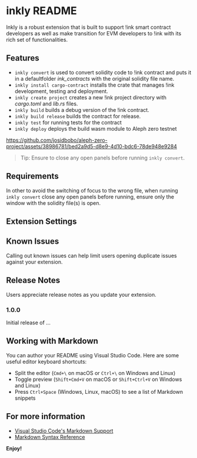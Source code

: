 # inkly README

Inkly is a robust extension that is built to support !ink smart contract developers as well as make transition for EVM developers to !ink with its rich set of functionalities.

## Features

* `inkly convert` is used to convert solidity code to !ink contract and puts it in a defaultfolder _ink_contracts_ with the original solidity file name.  
* `inkly install cargo-contract` installs the crate that manages !ink development, testing and deployment.  
* `inkly create project` creates a new !ink project directory with _cargo.toml_ and _lib.rs_ files.
* `inkly build` builds a debug version of the !ink contract.  
* `inkly build release` builds the contract for release.
* `inkly test` for running tests for the contract
* `inkly deploy` deploys the build wasm module to Aleph zero testnet



https://github.com/josidbobo/aleph-zero-project/assets/38986781/bed2a9d5-d8e9-4d10-bdc6-78de948e9284

 
> Tip: Ensure to close any open panels before running `inkly convert`.

## Requirements

In other to avoid the switching of focus to the wrong file, when running `inkly convert` close any open panels before running, ensure only the window with the solidity file(s) is open.

## Extension Settings

## Known Issues

Calling out known issues can help limit users opening duplicate issues against your extension.

## Release Notes

Users appreciate release notes as you update your extension.

### 1.0.0

Initial release of ...

## Working with Markdown

You can author your README using Visual Studio Code.  Here are some useful editor keyboard shortcuts:

* Split the editor (`Cmd+\` on macOS or `Ctrl+\` on Windows and Linux)
* Toggle preview (`Shift+Cmd+V` on macOS or `Shift+Ctrl+V` on Windows and Linux)
* Press `Ctrl+Space` (Windows, Linux, macOS) to see a list of Markdown snippets

## For more information

* [Visual Studio Code's Markdown Support](http://code.visualstudio.com/docs/languages/markdown)
* [Markdown Syntax Reference](https://help.github.com/articles/markdown-basics/)

**Enjoy!**
